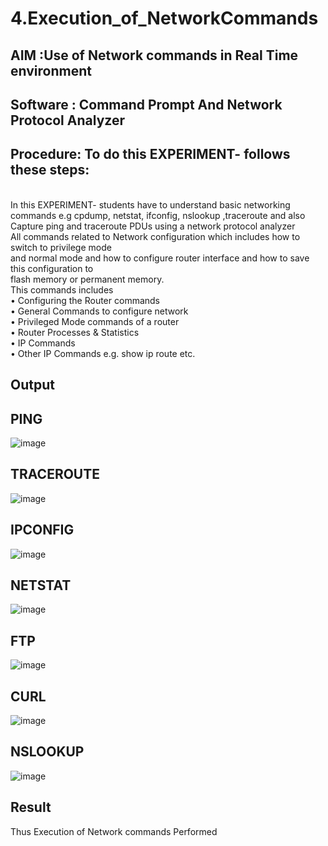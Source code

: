 # 4.Execution_of_NetworkCommands
## AIM :Use of Network commands in Real Time environment
## Software : Command Prompt And Network Protocol Analyzer
## Procedure: To do this EXPERIMENT- follows these steps:
<BR>
In this EXPERIMENT- students have to understand basic networking commands e.g cpdump, netstat, ifconfig, nslookup ,traceroute and also Capture ping and traceroute PDUs using a network protocol analyzer 
<BR>
All commands related to Network configuration which includes how to switch to privilege mode
<BR>
and normal mode and how to configure router interface and how to save this configuration to
<BR>
flash memory or permanent memory.
<BR>
This commands includes
<BR>
• Configuring the Router commands
<BR>
• General Commands to configure network
<BR>
• Privileged Mode commands of a router 
<BR>
• Router Processes & Statistics
<BR>
• IP Commands
<BR>
• Other IP Commands e.g. show ip route etc.
<BR>

## Output

## PING
![image](https://github.com/YASHWINISEC/4.Execution_of_NetworkCommends/assets/139361633/09cda440-ea86-499d-ac7f-de3417ad8746)

## TRACEROUTE
![image](https://github.com/YASHWINISEC/4.Execution_of_NetworkCommends/assets/139361633/e9d82a55-9a85-48a8-98fc-9f67bd849a39)

## IPCONFIG
![image](https://github.com/YASHWINISEC/4.Execution_of_NetworkCommends/assets/139361633/e8ff4caf-b774-44eb-b08c-dc9aac9b2fb9)

## NETSTAT
![image](https://github.com/YASHWINISEC/4.Execution_of_NetworkCommends/assets/139361633/e4a34824-668b-4a11-910d-fd5adc2815b0)

## FTP
![image](https://github.com/YASHWINISEC/4.Execution_of_NetworkCommends/assets/139361633/b0c175a6-43f2-470e-b383-5f5b574c3ac7)

## CURL
![image](https://github.com/YASHWINISEC/4.Execution_of_NetworkCommends/assets/139361633/32b46258-4aed-40d9-9633-1b31ee9d1550)

## NSLOOKUP
![image](https://github.com/YASHWINISEC/4.Execution_of_NetworkCommends/assets/139361633/f4ec7773-f7dd-488c-b208-7f7f6ba18a37)

## Result
Thus Execution of Network commands Performed 
